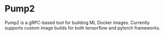 # Pump2 
Pump2 is a gRPC-based tool for building ML Docker images. 
Currently supports custom image builds for both tensorflow and pytorch frameworks.
